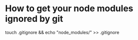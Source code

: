 # How to get your node modules ignored by git

touch .gitignore && echo "node_modules/" >> .gitignore
